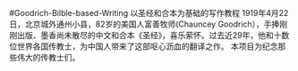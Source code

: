 #Goodrich-Bilble-based-Writing
以圣经和合本为基础的写作教程
1919年4月22日，北京城外通州小县，82岁的美国人富善牧师(Chauncey Goodrich），手捧刚刚出版、墨香尚未散尽的中文和合本《圣经》，喜乐萦怀。过去近29年，他和十数位世界各国传教士，为中国人带来了这部呕心沥血的翻译之作。
本项目为纪念那些伟大的传教士们。
